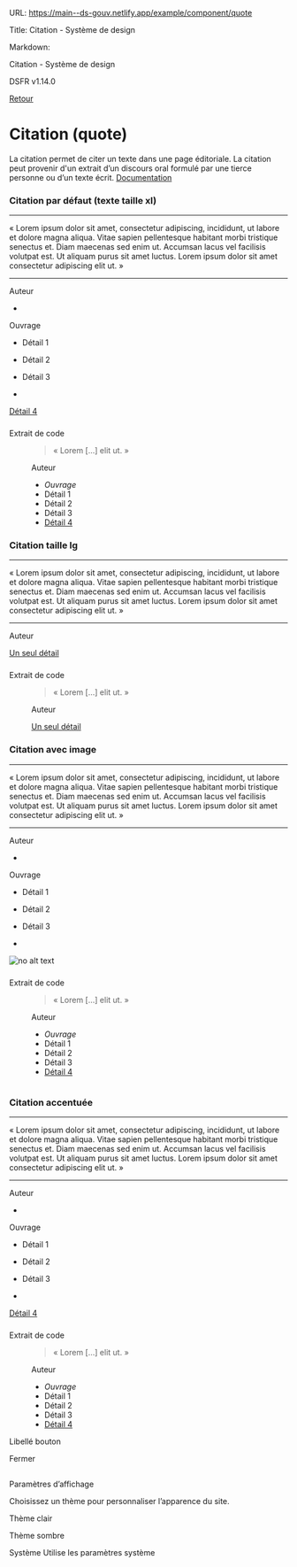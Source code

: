 URL:
https://main--ds-gouv.netlify.app/example/component/quote

Title:
Citation - Système de design

Markdown:


Citation - Système de design


DSFR v1.14.0


[Retour](../)


# Citation (quote)


La citation permet de citer un texte dans une page éditoriale. La citation peut provenir d'un extrait d’un discours oral formulé par une tierce personne ou d’un texte écrit.
[Documentation](https://www.systeme-de-design.gouv.fr/elements-d-interface/composants/citation)


### Citation par défaut (texte taille xl)


------------------------------


« Lorem ipsum dolor sit amet, consectetur adipiscing, incididunt, ut labore et dolore magna aliqua. Vitae sapien pellentesque habitant morbi tristique senectus et. Diam maecenas sed enim ut. Accumsan lacus vel facilisis volutpat est. Ut aliquam purus sit amet luctus. Lorem ipsum dolor sit amet consectetur adipiscing elit ut. »

------------------------------


Auteur

-
Ouvrage


- Détail 1

- Détail 2

- Détail 3

-
[Détail 4](%5B%C3%80%20MODIFIER%20-%20Lien%20vers%20la%20sources%20ou%20des%20infos%20compl%C3%A9mentaires%5D)


###
Extrait de code


<figure class="fr-quote">
<blockquote cite="[À MODIFIER - https://lien-vers-la-source.fr]">
<p>« Lorem [...] elit ut. »</p>
</blockquote>
<figcaption>
<p class="fr-quote__author">Auteur</p>
<ul class="fr-quote__source">
<li>
<cite>Ouvrage</cite>
</li>
<li>Détail 1</li>
<li>Détail 2</li>
<li>Détail 3</li>
<li>
<a target="_blank" rel="noopener external" title="Détail 4 - nouvelle fenêtre" href="[À MODIFIER - Lien vers la sources ou des infos complémentaires]">Détail 4</a>
</li>
</ul>
</figcaption>
</figure>


### Citation taille lg


------------------------------


« Lorem ipsum dolor sit amet, consectetur adipiscing, incididunt, ut labore et dolore magna aliqua. Vitae sapien pellentesque habitant morbi tristique senectus et. Diam maecenas sed enim ut. Accumsan lacus vel facilisis volutpat est. Ut aliquam purus sit amet luctus. Lorem ipsum dolor sit amet consectetur adipiscing elit ut. »

------------------------------


Auteur


[Un seul détail](%5B%C3%80%20MODIFIER%20-%20Lien%20vers%20la%20sources%20ou%20des%20infos%20compl%C3%A9mentaires%5D)


###
Extrait de code


<figure class="fr-quote">
<blockquote cite="[À MODIFIER - https://lien-vers-la-source.fr]">
<p class="fr-text--lg">« Lorem [...] elit ut. »</p>
</blockquote>
<figcaption>
<p class="fr-quote__author">Auteur</p>
<div class="fr-quote__source">
<a target="_blank" href="[À MODIFIER - Lien vers la sources ou des infos complémentaires]">Un seul détail</a>
</div>
</figcaption>
</figure>


### Citation avec image


------------------------------


« Lorem ipsum dolor sit amet, consectetur adipiscing, incididunt, ut labore et dolore magna aliqua. Vitae sapien pellentesque habitant morbi tristique senectus et. Diam maecenas sed enim ut. Accumsan lacus vel facilisis volutpat est. Ut aliquam purus sit amet luctus. Lorem ipsum dolor sit amet consectetur adipiscing elit ut. »

------------------------------


Auteur

-
Ouvrage


- Détail 1

- Détail 2

- Détail 3

-


![no alt text](../../../example/img/placeholder.1x1.png)


###
Extrait de code


<figure class="fr-quote fr-quote--column">
<blockquote cite="[À MODIFIER - https://lien-vers-la-source.fr]">
<p>« Lorem [...] elit ut. »</p>
</blockquote>
<figcaption>
<p class="fr-quote__author">Auteur</p>
<ul class="fr-quote__source">
<li>
<cite>Ouvrage</cite>
</li>
<li>Détail 1</li>
<li>Détail 2</li>
<li>Détail 3</li>
<li>
<a href="">Détail 4</a>
</li>
</ul>
<div class="fr-quote__image">
<img class="fr-responsive-img" src="../../../example/img/placeholder.1x1.png" alt="" />
<!-- L’alternative de l’image (attribut alt) doit rester vide car l’image est illustrative et ne doit pas être restituée aux technologies d’assistance -->
</div>
</figcaption>
</figure>


### Citation accentuée


------------------------------


« Lorem ipsum dolor sit amet, consectetur adipiscing, incididunt, ut labore et dolore magna aliqua. Vitae sapien pellentesque habitant morbi tristique senectus et. Diam maecenas sed enim ut. Accumsan lacus vel facilisis volutpat est. Ut aliquam purus sit amet luctus. Lorem ipsum dolor sit amet consectetur adipiscing elit ut. »

------------------------------


Auteur

-
Ouvrage


- Détail 1

- Détail 2

- Détail 3

-
[Détail 4](%5B%C3%80%20MODIFIER%20-%20Lien%20vers%20la%20sources%20ou%20des%20infos%20compl%C3%A9mentaires%5D)


###
Extrait de code


<figure class="fr-quote fr-quote--green-emeraude">
<blockquote cite="[À MODIFIER - https://lien-vers-la-source.fr]">
<p>« Lorem [...] elit ut. »</p>
</blockquote>
<figcaption>
<p class="fr-quote__author">Auteur</p>
<ul class="fr-quote__source">
<li>
<cite>Ouvrage</cite>
</li>
<li>Détail 1</li>
<li>Détail 2</li>
<li>Détail 3</li>
<li>
<a target="_blank" rel="noopener external" title="Détail 4 - nouvelle fenêtre" href="[À MODIFIER - Lien vers la sources ou des infos complémentaires]">Détail 4</a>
</li>
</ul>
</figcaption>
</figure>


Libellé bouton


Fermer


##
Paramètres d’affichage


Choisissez un thème pour personnaliser l’apparence du site.


Thème clair


Thème sombre


Système
Utilise les paramètres système